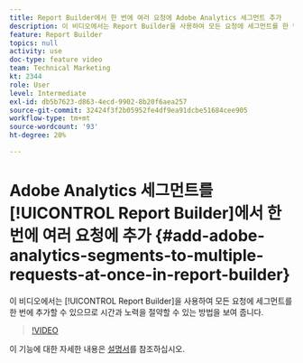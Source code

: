 ```yaml
---
title: Report Builder에서 한 번에 여러 요청에 Adobe Analytics 세그먼트 추가
description: 이 비디오에서는 Report Builder을 사용하여 모든 요청에 세그먼트를 한 번에 추가할 수 있으므로 시간과 노력을 절약할 수 있는 방법을 보여줍니다.
feature: Report Builder
topics: null
activity: use
doc-type: feature video
team: Technical Marketing
kt: 2344
role: User
level: Intermediate
exl-id: db5b7623-d863-4ecd-9902-8b20f6aea257
source-git-commit: 32424f3f2b05952fe4df9ea91dcbe51684cee905
workflow-type: tm+mt
source-wordcount: '93'
ht-degree: 20%

---
```


# Adobe Analytics 세그먼트를 [!UICONTROL Report Builder]에서 한 번에 여러 요청에 추가 {#add-adobe-analytics-segments-to-multiple-requests-at-once-in-report-builder}

이 비디오에서는 [!UICONTROL Report Builder]을 사용하여 모든 요청에 세그먼트를 한 번에 추가할 수 있으므로 시간과 노력을 절약할 수 있는 방법을 보여 줍니다.

>[!VIDEO](https://video.tv.adobe.com/v/25445/?quality=12)

이 기능에 대한 자세한 내용은 [설명서](https://marketing.adobe.com/resources/help/ko_KR/arb/index.html)를 참조하십시오.
